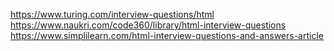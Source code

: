 https://www.turing.com/interview-questions/html
https://www.naukri.com/code360/library/html-interview-questions
https://www.simplilearn.com/html-interview-questions-and-answers-article